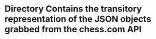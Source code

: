 # Directory Contains the transitory representation of the JSON objects grabbed from the chess.com API